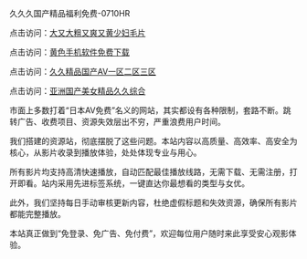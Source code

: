 久久久国产精品福利免费-0710HR

点击访问：<a href="https://heiliaoga6s9v.pages.dev">大又大粗又爽又黄少妇毛片</a>

点击访问：<a href="https://heiliaoxwd5i8.pages.dev">黄色手机软件免费下载</a>

点击访问：<a href="https://heiliaowzu4ur.pages.dev">久久精品国产AV一区二区三区</a>

点击访问：<a href="https://heiliaoow5kzm.pages.dev">亚洲国产美女精品久久综合</a>

市面上多数打着“日本AV免费”名义的网站，其实都设有各种限制，套路不断。跳转广告、收费项目、资源失效层出不穷，严重浪费用户时间。

我们搭建的资源站，彻底摆脱了这些问题。本站内容以高质量、高效率、高安全为核心，从影片收录到播放体验，处处体现专业与用心。

所有影片均支持高清快速播放，自动匹配最佳播放线路，无需下载、无需注册，打开即看。站内采用先进标签系统，一键直达你最想看的类型与女优。

此外，我们坚持每日手动审核更新内容，杜绝虚假标题和失效资源，确保所有影片都能完整播放。

本站真正做到“免登录、免广告、免付费”，欢迎每位用户随时来此享受安心观影体验。

<span style="display:none;">[Canonical link]( https://github.com/hk20250710/riben532 ）</span>
